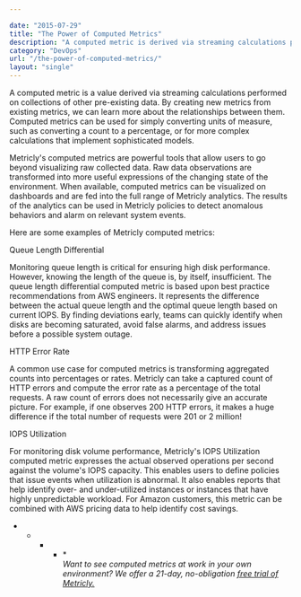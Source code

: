 ```yaml
---

date: "2015-07-29"
title: "The Power of Computed Metrics"
description: "A computed metric is derived via streaming calculations performed on collections of other pre-existing data. Here are some Netuitive computed metrics."
category: "DevOps"
url: "/the-power-of-computed-metrics/"
layout: "single"
---
```



A computed metric is a value derived via streaming calculations performed on collections of other pre-existing data. By creating new metrics from existing metrics, we can learn more about the relationships between them. Computed metrics can be used for simply converting units of measure, such as converting a count to a percentage, or for more complex calculations that implement sophisticated models.

Metricly's computed metrics are powerful tools that allow users to go beyond visualizing raw collected data. Raw data observations are transformed into more useful expressions of the changing state of the environment. When available, computed metrics can be visualized on dashboards and are fed into the full range of Metricly analytics. The results of the analytics can be used in Metricly policies to detect anomalous behaviors and alarm on relevant system events.

Here are some examples of Metricly computed metrics:

Queue Length Differential

Monitoring queue length is critical for ensuring high disk performance. However, knowing the length of the queue is, by itself, insufficient. The queue length differential computed metric is based upon best practice recommendations from AWS engineers. It represents the difference between the actual queue length and the optimal queue length based on current IOPS. By finding deviations early, teams can quickly identify when disks are becoming saturated, avoid false alarms, and address issues before a possible system outage.

HTTP Error Rate

A common use case for computed metrics is transforming aggregated counts into percentages or rates. Metricly can take a captured count of HTTP errors and compute the error rate as a percentage of the total requests. A raw count of errors does not necessarily give an accurate picture. For example, if one observes 200 HTTP errors, it makes a huge difference if the total number of requests were 201 or 2 million!

IOPS Utilization

For monitoring disk volume performance, Metricly's IOPS Utilization computed metric expresses the actual observed operations per second against the volume's IOPS capacity. This enables users to define policies that issue events when utilization is abnormal. It also enables reports that help identify over- and under-utilized instances or instances that have highly unpredictable workload. For Amazon customers, this metric can be combined with AWS pricing data to help identify cost savings.

* * * * *\
*Want to see computed metrics at work in your own environment? We offer a 21-day, no-obligation [free trial of Metricly.](/signup)*
